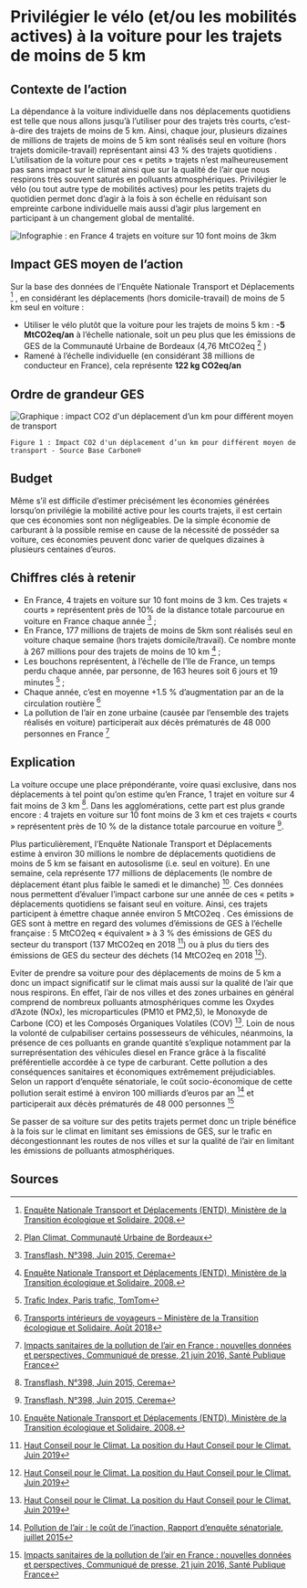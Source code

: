 # Privilégier le vélo (et/ou les mobilités actives) à la voiture pour les trajets de moins de 5 km

## Contexte de l’action

La dépendance à la voiture individuelle dans nos déplacements quotidiens est telle que nous allons jusqu’à l’utiliser pour des trajets très courts, c’est-à-dire des trajets de moins de 5 km. Ainsi, chaque jour, plusieurs dizaines de millions de trajets de moins de 5 km sont réalisés seul en voiture (hors trajets domicile-travail) représentant ainsi 43 % des trajets quotidiens . L’utilisation de la voiture pour ces « petits » trajets n’est malheureusement pas sans impact sur le climat ainsi que sur la qualité de l’air que nous respirons très souvent saturés en polluants atmosphériques. Privilégier le vélo (ou tout autre type de mobilités actives) pour les petits trajets du quotidien permet donc d’agir à la fois à son échelle en réduisant son empreinte carbone individuelle mais aussi d’agir plus largement en participant à un changement global de mentalité.

![Infographie : en France 4 trajets en voiture sur 10 font moins de 3km](https://ecolab-data.netlify.app/images/Chiffres-cles_privilegier_velo_a_voiture_5km_v2.png)

## Impact GES moyen de l’action

Sur la base des données de l’Enquête Nationale Transport et Déplacements [^1] , en considérant les déplacements (hors domicile-travail) de moins de 5 km seul en voiture :

- Utiliser le vélo plutôt que la voiture pour les trajets de moins 5 km : **-5 MtCO2eq/an** à l’échelle nationale, soit un peu plus que les émissions de GES de la Communauté Urbaine de Bordeaux (4,76 MtCO2eq [^2] )
- Ramené à l’échelle individuelle (en considérant 38 millions de conducteur en France), cela représente **122 kg CO2eq/an**

## Ordre de grandeur GES

![Graphique : impact CO2 d'un déplacement d’un km pour différent moyen de transport](https://ecolab-data.netlify.app/images/velo-voiture-5km-fig1.jpg)

`Figure 1 : Impact CO2 d'un déplacement d’un km pour différent moyen de transport - Source Base Carbone®`

## Budget

Même s’il est difficile d’estimer précisément les économies générées lorsqu’on privilégie la mobilité active pour les courts trajets, il est certain que ces économies sont non négligeables. De la simple économie de carburant à la possible remise en cause de la nécessité de posséder sa voiture, ces économies peuvent donc varier de quelques dizaines à plusieurs centaines d’euros.

## Chiffres clés à retenir

- En France, 4 trajets en voiture sur 10 font moins de 3 km. Ces trajets « courts » représentent près de 10% de la distance totale parcourue en voiture en France chaque année [^4] ;
- En France, 177 millions de trajets de moins de 5km sont réalisés seul en voiture chaque semaine (hors trajets domicile/travail). Ce nombre monte à 267 millions pour des trajets de moins de 10 km [^1] ;
- Les bouchons représentent, à l’échelle de l’Ile de France, un temps perdu chaque année, par personne, de 163 heures soit 6 jours et 19 minutes [^5] ;
- Chaque année, c’est en moyenne +1.5 % d’augmentation par an de la circulation routière [^6]
- La pollution de l’air en zone urbaine (causée par l’ensemble des trajets réalisés en voiture) participerait aux décès prématurés de 48 000 personnes en France [^7]

## Explication

La voiture occupe une place prépondérante, voire quasi exclusive, dans nos déplacements à tel point qu’on estime qu’en France, 1 trajet en voiture sur 4 fait moins de 3 km [^4]. Dans les agglomérations, cette part est plus grande encore : 4 trajets en voiture sur 10 font moins de 3 km et ces trajets « courts » représentent près de 10 % de la distance totale parcourue en voiture [^4].

Plus particulièrement, l’Enquête Nationale Transport et Déplacements estime à environ 30 millions le nombre de déplacements quotidiens de moins de 5 km se faisant en autosolisme (i.e. seul en voiture). En une semaine, cela représente 177 millions de déplacements (le nombre de déplacement étant plus faible le samedi et le dimanche) [^1]. Ces données nous permettent d’évaluer l’impact carbone sur une année de ces « petits » déplacements quotidiens se faisant seul en voiture. Ainsi, ces trajets participent à émettre chaque année environ 5 MtCO2eq . Ces émissions de GES sont à mettre en regard des volumes d’émissions de GES à l’échelle française : 5 MtCO2eq « équivalent » à 3 % des émissions de GES du secteur du transport (137 MtCO2eq en 2018 [^8]) ou à plus du tiers des émissions de GES du secteur des déchets (14 MtCO2eq en 2018 [^8]).

Eviter de prendre sa voiture pour des déplacements de moins de 5 km a donc un impact significatif sur le climat mais aussi sur la qualité de l’air que nous respirons. En effet, l’air de nos villes et des zones urbaines en général comprend de nombreux polluants atmosphériques comme les Oxydes d’Azote (NOx), les microparticules (PM10 et PM2,5), le Monoxyde de Carbone (CO) et les Composés Organiques Volatiles (COV) [^8]. Loin de nous la volonté de culpabiliser certains possesseurs de véhicules, néanmoins, la présence de ces polluants en grande quantité s’explique notamment par la surreprésentation des véhicules diesel en France grâce à la fiscalité préférentielle accordée à ce type de carburant. Cette pollution a des conséquences sanitaires et économiques extrêmement préjudiciables. Selon un rapport d’enquête sénatoriale, le coût socio-économique de cette pollution serait estimé à environ 100 milliards d’euros par an [^3] et participerait aux décès prématurés de 48 000 personnes [^7]

Se passer de sa voiture sur des petits trajets permet donc un triple bénéfice à la fois sur le climat en limitant ses émissions de GES, sur le trafic en décongestionnant les routes de nos villes et sur la qualité de l’air en limitant les émissions de polluants atmosphériques.

## Sources

[^1]: [Enquête Nationale Transport et Déplacements (ENTD), Ministère de la Transition écologique et Solidaire, 2008.](https://www.statistiques.developpement-durable.gouv.fr/enquete-nationale-transports-et-deplacements-entd-2008)
[^2]: [Plan Climat, Communauté Urbaine de Bordeaux](https://www.bordeaux-metropole.fr/var/bdxmetro/storage/original/application/b12d34bae7951904df3a78aa51ea7a8e.pdf)
[^3]: [Pollution de l’air : le coût de l’inaction, Rapport d’enquête sénatoriale, juillet 2015](https://www.senat.fr/notice-rapport/2014/r14-610-1-notice.html)
[^4]: [Transflash, N°398, Juin 2015, Cerema](https://www.cerema.fr/fr/centre-ressources/newsletters/transflash/transflash-ndeg-398-juin-2015/chiffre-du-mois-40)
[^5]: [Trafic Index, Paris trafic, TomTom](https://www.tomtom.com/en_gb/traffic-index/paris-traffic/)
[^6]: [Transports intérieurs de voyageurs – Ministère de la Transition écologique et Solidaire, Août 2018](https://www.statistiques.developpement-durable.gouv.fr/les-comptes-des-transports-en-2018-56e-rapport-de-la-commission-des-comptes-des-transports-de-la)
[^7]: [Impacts sanitaires de la pollution de l’air en France : nouvelles données et perspectives, Communiqué de presse, 21 juin 2016, Santé Publique France](santepubliquefrance.fr/presse/2016/impacts-sanitaires-de-la-pollution-de-l-air-en-france-nouvelles-donnees-et-perspectives)
[^8]: [Haut Conseil pour le Climat. La position du Haut Conseil pour le Climat. Juin 2019](https://www.hautconseilclimat.fr/publications/rapport-2019/)
